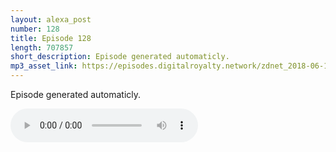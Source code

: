 ```yaml
---
layout: alexa_post
number: 128
title: Episode 128
length: 707857
short_description: Episode generated automaticly.
mp3_asset_link: https://episodes.digitalroyalty.network/zdnet_2018-06-19_01-00-03.mp3
---
```


Episode generated automaticly.

<audio controls>
    <source src="{{ page.mp3_asset_link }}" type="audio/mpeg">
</audio>